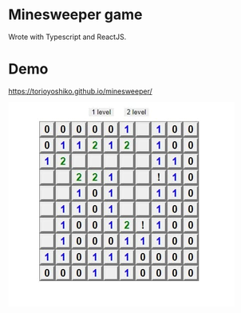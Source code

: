 # Minesweeper game
Wrote with Typescript and ReactJS.

# Demo
https://torioyoshiko.github.io/minesweeper/

![example](https://github.com/torioyoshiko/minesweeper/blob/master/screenshoot.jpg)
